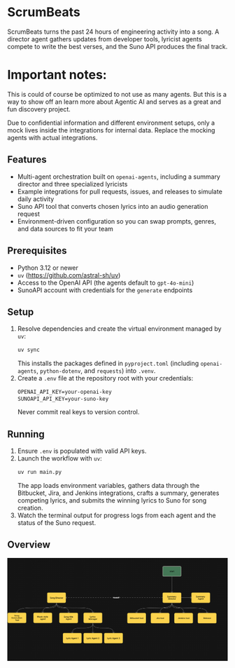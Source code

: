 # ScrumBeats

ScrumBeats turns the past 24 hours of engineering activity into a song. A director agent gathers updates from developer tools, lyricist agents compete to write the best verses, and the Suno API produces the final track.

# Important notes: 
This is could of course be optimized to not use as many agents. But this is a way to show off an learn more about Agentic AI and
serves as a great and fun discovery project.

Due to confidential information and different environment setups, only a mock lives inside the integrations for internal data. 
Replace the mocking agents with actual integrations. 

## Features
- Multi-agent orchestration built on `openai-agents`, including a summary director and three specialized lyricists
- Example integrations for pull requests, issues, and releases to simulate daily activity
- Suno API tool that converts chosen lyrics into an audio generation request
- Environment-driven configuration so you can swap prompts, genres, and data sources to fit your team

## Prerequisites
- Python 3.12 or newer
- `uv` (https://github.com/astral-sh/uv)
- Access to the OpenAI API (the agents default to `gpt-4o-mini`)
- SunoAPI account with credentials for the `generate` endpoints

## Setup
1. Resolve dependencies and create the virtual environment managed by `uv`:
   ```bash
   uv sync
   ```
   This installs the packages defined in `pyproject.toml` (including `openai-agents`, `python-dotenv`, and `requests`) into `.venv`.
2. Create a `.env` file at the repository root with your credentials:
   ```env
   OPENAI_API_KEY=your-openai-key
   SUNOAPI_API_KEY=your-suno-key
   ```
   Never commit real keys to version control.

## Running
1. Ensure `.env` is populated with valid API keys.
2. Launch the workflow with `uv`:
   ```bash
   uv run main.py
   ```
   The app loads environment variables, gathers data through the Bitbucket, Jira, and Jenkins integrations, crafts a summary, generates competing lyrics, and submits the winning lyrics to Suno for song creation.
3. Watch the terminal output for progress logs from each agent and the status of the Suno request.

## Overview

![overview](scrumbeats.png)